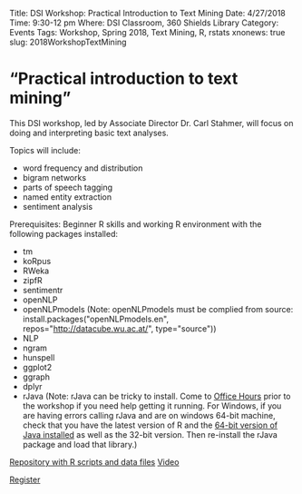Title: DSI Workshop: Practical Introduction to Text Mining
Date: 4/27/2018
Time: 9:30-12 pm
Where: DSI Classroom, 360 Shields Library
Category: Events
Tags: Workshop, Spring 2018, Text Mining, R, rstats
xnonews: true
slug: 2018WorkshopTextMining

#  “Practical introduction to text mining”
This DSI workshop, led by Associate Director Dr. Carl Stahmer, will focus on doing and interpreting basic text analyses. 

Topics will include:
* word frequency and distribution
* bigram networks
* parts of speech tagging
* named entity extraction
* sentiment analysis

Prerequisites: Beginner R skills and working R environment with the following packages installed: 

* tm
* koRpus
* RWeka
* zipfR
* sentimentr
* openNLP
* openNLPmodels (Note: openNLPmodels must be complied from source:  install.packages("openNLPmodels.en", repos="http://datacube.wu.ac.at/", type="source"))
* NLP
* ngram
* hunspell
* ggplot2
* ggraph
* dplyr
* rJava (Note: rJava can be tricky to install. Come to [Office Hours](http://dsi.ucdavis.edu/office_hours.html) prior to the workshop if you need help getting it running. For Windows, if you are having errors calling rJava and are on windows 64-bit machine, check that you have the latest version of R and the [64-bit version of Java installed](https://www.java.com/en/download/manual.jsp) as well as the 32-bit version. Then re-install the rJava package and load that library.)

[Repository with R scripts and data files](https://github.com/cstahmer/text_mining_with_r)
[Video](https://youtu.be/6I3OjePTG2U)

[Register](https://forms.library.ucdavis.edu/classes/descriptions.php)